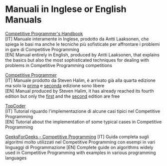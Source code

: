 <h1>Manuali in Inglese or English Manuals</h1>

[Competitive Programmer's Handbook](https://github.com/fralabi/CybergroundCoding/blob/main/ManualiInglese/Competitive%20Programmer%E2%80%99s%20Handbook.pdf) <br>
[IT] Manuale interamente in Inglese, prodotto da Antti Laaksonen, che spiega le basi ma anche le tecniche più sofisticate per affrontare i problemi in gare di Competitive Programming<br>
[EN] Manual entirely in English, produced by Antti Laaksonen, that explains the basics but also the most sophisticated techniques for dealing with problems in Competitive Programming competitions<br>

[Competitive Programmer](https://github.com/fralabi/CybergroundCoding/blob/main/ManualiInglese/Competitive%20Programming.pdf) <br>
[IT] Manuale prodotto da Steven Halim, è arrivato già alla quarta edizione ma solo la [prima](https://cpbook.net/#CP1details) e [seconda](https://cpbook.net/#CP2details) edizione sono libere<br>
[EN] Manual produced by Steven Halim, it has already reached its fourth edition but only the [first](https://cpbook.net/#CP1details) and the [second](https://cpbook.net/#CP2details) edition are free <br>

[TopCoder](https://www.topcoder.com/community/competitive-programming/tutorials/)<br>
[IT] Tutorial riguardo l'implementazione di alcune casi tipici nel Competitive Programming<br>
[EN] Tutorial about the implementation of some typical cases in Competitive Programming<br>

[GeeksForGeeks - Competitive Programming](https://www.geeksforgeeks.org/competitive-programming-a-complete-guide/)
[IT] Guida completa sugli algoritmi molto utilizzati nel Competitive Programming con esempi in vari linguaggi di Programmazione
[EN] Complete guide on algorithms widely used in Competitive Programming with examples in various programming languages 
